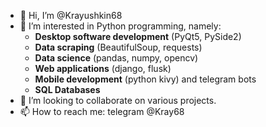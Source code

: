 - 👋 Hi, I’m @Krayushkin68
- 👀 I’m interested in Python programming, namely:
  - **Desktop software development** (PyQt5, PySide2)
  - **Data scraping** (BeautifulSoup, requests)
  - **Data science** (pandas, numpy, opencv)
  - **Web applications** (django, flusk)
  - **Mobile development** (python kivy) and telegram bots
  - **SQL Databases**
- 💞️ I’m looking to collaborate on various projects.
- 📫 How to reach me: telegram @Kray68

<!---
Krayushkin68/Krayushkin68 is a ✨ special ✨ repository because its `README.md` (this file) appears on your GitHub profile.
You can click the Preview link to take a look at your changes.
--->
